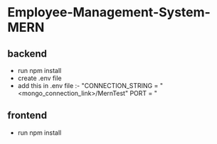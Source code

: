 # Employee-Management-System-MERN

## backend

- run npm install
- create .env file
- add this in .env file :-
  "CONNECTION_STRING = "<mongo_connection_link>/MernTest"
  PORT = <give a port number>"

## frontend
- run npm install

